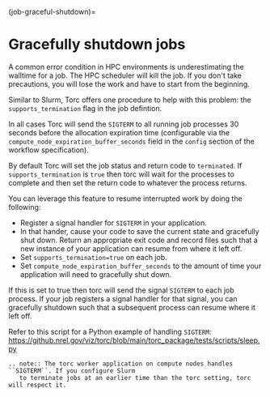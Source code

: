 (job-graceful-shutdown)=

# Gracefully shutdown jobs

A common error condition in HPC environments is underestimating the walltime for a job. The HPC
scheduler will kill the job. If you don't take precautions, you will lose the work and have to
start from the beginning.

Similar to Slurm, Torc offers one procedure to help with this problem: the
`supports_termination` flag in the job defintion.

In all cases Torc will send the `SIGTERM` to all running job processes 30 seconds before the
allocation expiration time (configurable via the `compute_node_expiration_buffer_seconds` field
in the `config` section of the workflow specification).

By default Torc will set the job status and return code to `terminated`. If
`supports_termination` is `true` then torc will wait for the processes to complete and then set
the return code to whatever the process returns.

You can leverage this feature to resume interrupted work by doing the following:

- Register a signal handler for `SIGTERM` in your application.
- In that hander, cause your code to save the current state and gracefully shut down. Return an
  appropriate exit code and record files such that a new instance of your application can resume
  from where it left off.
- Set `supports_termination=true` on each job.
- Set `compute_node_expiration_buffer_seconds` to the amount of time your application will need
  to gracefully shut down.

If this is set to true then torc will send the
signal `SIGTERM` to each job process. If your job registers a signal handler for that signal, you
can gracefully shutdown such that a subsequent process can resume where it left off.

Refer to this script for a Python example of handling `SIGTERM`:
<https://github.nrel.gov/viz/torc/blob/main/torc_package/tests/scripts/sleep.py>

```{eval-rst}
.. note:: The torc worker application on compute nodes handles ``SIGTERM``. If you configure Slurm
   to terminate jobs at an earlier time than the torc setting, torc will respect it.
```
